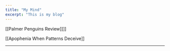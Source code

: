 ```yaml
---
title: "My Mind"
excerpt: "This is my blog"
---
```


[[Palmer Penguins Review]]]]

[[Apophenia When Patterns Deceive]]

---
